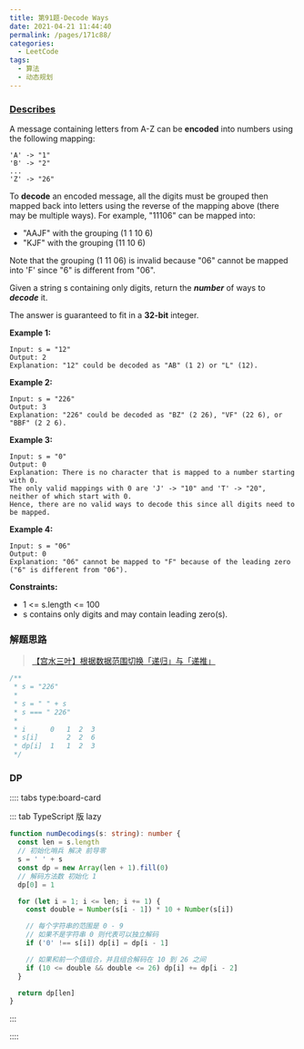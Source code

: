 ```yaml
---
title: 第91题-Decode Ways
date: 2021-04-21 11:44:40
permalink: /pages/171c88/
categories:
  - LeetCode
tags:
  - 算法
  - 动态规划
---
```


### [Describes](https://leetcode-cn.com/problems/decode-ways/)

A message containing letters from <span class="span-shadow">A-Z</span> can be **encoded** into numbers using the following mapping:

```
'A' -> "1"
'B' -> "2"
...
'Z' -> "26"
```

<!-- more -->

To **decode** an encoded message, all the digits must be grouped then mapped back into letters using the reverse of the mapping above (there may be multiple ways). For example, <span class="span-shadow">"11106"</span> can be mapped into:

- <span class="span-shadow">"AAJF"</span> with the <span class="span-shadow">grouping (1 1 10 6)</span>
- <span class="span-shadow">"KJF"</span> with the <span class="span-shadow">grouping (11 10 6)</span>

Note that the grouping <span class="span-shadow">(1 11 06)</span> is invalid because <span class="span-shadow">"06"</span> cannot be mapped into <span class="span-shadow">'F'</span> since <span class="span-shadow">"6"</span> is different from <span class="span-shadow">"06"</span>.

Given a string <span class="span-shadow">s</span> containing only digits, return the **_number_** of ways to **_decode_** it.

The answer is guaranteed to fit in a **32-bit** integer.

**Example 1:**

```
Input: s = "12"
Output: 2
Explanation: "12" could be decoded as "AB" (1 2) or "L" (12).
```

**Example 2:**

```
Input: s = "226"
Output: 3
Explanation: "226" could be decoded as "BZ" (2 26), "VF" (22 6), or "BBF" (2 2 6).
```

**Example 3:**

```
Input: s = "0"
Output: 0
Explanation: There is no character that is mapped to a number starting with 0.
The only valid mappings with 0 are 'J' -> "10" and 'T' -> "20", neither of which start with 0.
Hence, there are no valid ways to decode this since all digits need to be mapped.
```

**Example 4:**

```
Input: s = "06"
Output: 0
Explanation: "06" cannot be mapped to "F" because of the leading zero ("6" is different from "06").
```

**Constraints:**

- <span class="span-shadow">1 <= s.length <= 100</span>
- <span class="span-shadow">s</span> contains only digits and may contain leading zero(s).

### 解题思路

> [【宫水三叶】根据数据范围切换「递归」与「递推」](https://leetcode-cn.com/problems/decode-ways/solution/gong-shui-san-xie-gen-ju-shu-ju-fan-wei-ug3dd/)

```TypeScript
/**
 * s = "226"
 *
 * s = " " + s
 * s === " 226"
 *
 * i      0   1  2  3
 * s[i]       2  2  6
 * dp[i]  1   1  2  3
 */
```

### DP

:::: tabs type:board-card

::: tab TypeScript 版 lazy

```TypeScript
function numDecodings(s: string): number {
  const len = s.length
  // 初始化哨兵 解决 前导零
  s = ' ' + s
  const dp = new Array(len + 1).fill(0)
  // 解码方法数 初始化 1
  dp[0] = 1

  for (let i = 1; i <= len; i += 1) {
    const double = Number(s[i - 1]) * 10 + Number(s[i])

    // 每个字符串的范围是 0 - 9
    // 如果不是字符串 0 则代表可以独立解码
    if ('0' !== s[i]) dp[i] = dp[i - 1]

    // 如果和前一个值组合，并且组合解码在 10 到 26 之间
    if (10 <= double && double <= 26) dp[i] += dp[i - 2]
  }

  return dp[len]
}
```

:::

::::
